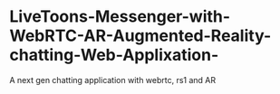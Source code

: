 # LiveToons-Messenger-with-WebRTC-AR-Augmented-Reality-chatting-Web-Applixation-
A next gen chatting application with webrtc, rs1 and AR
